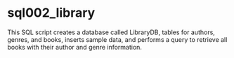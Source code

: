 # sql002_library
This SQL script creates a database called LibraryDB, tables for authors, genres, and books, inserts sample data, and performs a query to retrieve all books with their author and genre information.

